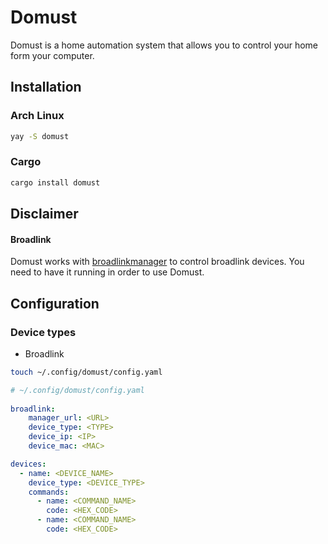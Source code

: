 
# Domust

Domust is a home automation system that allows you to control your home form your computer.

## Installation

### Arch Linux

```bash  
yay -S domust
```  

### Cargo

```bash
cargo install domust
```

## Disclaimer

#### Broadlink
Domust works with [broadlinkmanager](https://github.com/t0mer/broadlinkmanager-docker) to control broadlink devices. You need to have it running in order to use Domust.

## Configuration

### Device types
- Broadlink

```bash  
touch ~/.config/domust/config.yaml  
```  

```yaml  
# ~/.config/domust/config.yaml  
  
broadlink:
    manager_url: <URL>  
    device_type: <TYPE>  
    device_ip: <IP>  
    device_mac: <MAC>

devices:
  - name: <DEVICE_NAME>
    device_type: <DEVICE_TYPE>
    commands:
      - name: <COMMAND_NAME>
        code: <HEX_CODE>
      - name: <COMMAND_NAME>
        code: <HEX_CODE>
```
